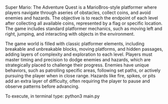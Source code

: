 Super Mario: The Adventure Quest is a MarioBros-style platformer where players navigate through aseries of obstacles, collect coins, and avoid enemies and hazards. The objective is to reach the endpoint of each level after collecting all available coins, represented by a flag or specific location. The game includes standard platformer mechanics, such as moving left and right, jumping, and interacting with objects in the environment.

The game world is filled with classic platformer elements, including breakable and unbreakable blocks, moving platforms, and hidden passages, adding layers of complexity and exploration to each level. Players must master timing and precision to dodge enemies and hazards, which are strategically placed to challenge their progress. Enemies have unique behaviors, such as patrolling specific areas, following set paths, or actively pursuing the player when in close range. Hazards like fire, spikes, or pits add an extra layer of difficulty, often requiring the player to pause and observe patterns before advancing.

To execute, in terminal type:
python3 main.py
